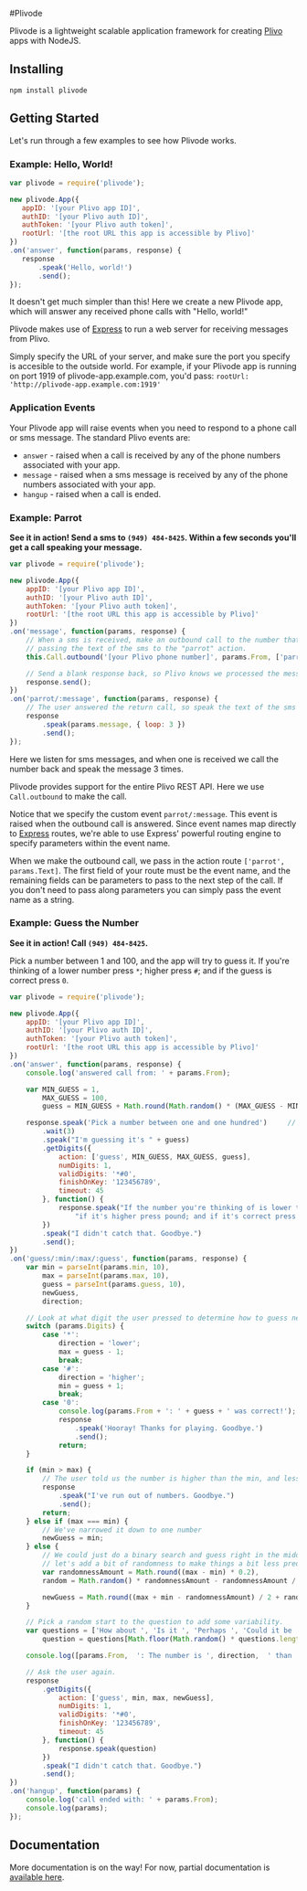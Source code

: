 #Plivode

Plivode is a lightweight scalable application framework for creating [Plivo](http://www.plivo.com) apps with NodeJS.

## Installing
    npm install plivode

## Getting Started

Let's run through a few examples to see how Plivode works.

### Example: Hello, World!

```javascript
var plivode = require('plivode');

new plivode.App({
   appID: '[your Plivo app ID]',
   authID: '[your Plivo auth ID]',
   authToken: '[your Plivo auth token]',
   rootUrl: '[the root URL this app is accessible by Plivo]'
})
.on('answer', function(params, response) {
   response
       .speak('Hello, world!')
       .send();
});
```

It doesn't get much simpler than this! Here we create a new Plivode app, which will answer any received phone calls with "Hello, world!"

Plivode makes use of [Express](http://www.expressjs.com) to run a web server for receiving messages from Plivo.

Simply specify the URL of your server, and make sure the port you specify is accesible to the outside world. For example,
if your Plivode app is running on port 1919 of plivode-app.example.com, you'd pass: `rootUrl: 'http://plivode-app.example.com:1919'`


### Application Events

Your Plivode app will raise events when you need to respond to a phone call or sms message. The standard Plivo events are:

 - `answer` - raised when a call is received by any of the phone numbers associated with your app.
 - `message` - raised when a sms message is received by any of the phone numbers associated with your app.
 - `hangup` - raised when a call is ended.


### Example: Parrot

**See it in action! Send a sms to `(949) 484-8425`. Within a few seconds you'll get a call speaking your message.**

```javascript
var plivode = require('plivode');

new plivode.App({
    appID: '[your Plivo app ID]',
    authID: '[your Plivo auth ID]',
    authToken: '[your Plivo auth token]',
    rootUrl: '[the root URL this app is accessible by Plivo]'
})
.on('message', function(params, response) {
    // When a sms is received, make an outbound call to the number that sent the sms,
    // passing the text of the sms to the "parrot" action.
    this.Call.outbound('[your Plivo phone number]', params.From, ['parrot', params.Text]);

    // Send a blank response back, so Plivo knows we processed the message and not to resend it.
    response.send();
})
.on('parrot/:message', function(params, response) {
    // The user answered the return call, so speak the text of the sms that they sent, and repeat it 3 times.
    response
        .speak(params.message, { loop: 3 })
        .send();
});
```

Here we listen for sms messages, and when one is received we call the number back and speak the message 3 times.

Plivode provides support for the entire Plivo REST API. Here we use `Call.outbound` to make the call.

Notice that we specify the custom event `parrot/:message`. This event is raised when the outbound call is answered.
Since event names map directly to [Express](http://www.expressjs.com) routes, we're able to use Express' powerful
routing engine to specify parameters within the event name.

When we make the outbound call, we pass in the action route `['parrot', params.Text]`. The first field of your route must
be the event name, and the remaining fields can be parameters to pass to the next step of the call. If you don't need to
pass along parameters you can simply pass the event name as a string.


### Example: Guess the Number

**See it in action! Call `(949) 484-8425`.**

Pick a number between 1 and 100, and the app will try to guess it. If you're thinking of a lower number press `*`; higher press `#`;
and if the guess is correct press `0`.

```javascript
var plivode = require('plivode');

new plivode.App({
    appID: '[your Plivo app ID]',
    authID: '[your Plivo auth ID]',
    authToken: '[your Plivo auth token]',
    rootUrl: '[the root URL this app is accessible by Plivo]'
})
.on('answer', function(params, response) {
    console.log('answered call from: ' + params.From);

    var MIN_GUESS = 1,
        MAX_GUESS = 100,
        guess = MIN_GUESS + Math.round(Math.random() * (MAX_GUESS - MIN_GUESS));

    response.speak('Pick a number between one and one hundred')     // Spelling out 100, otherwise speak pronounces it "1-o-o".
        .wait(3)
        .speak("I'm guessing it's " + guess)
        .getDigits({
            action: ['guess', MIN_GUESS, MAX_GUESS, guess],
            numDigits: 1,
            validDigits: '*#0',
            finishOnKey: '123456789',
            timeout: 45
        }, function() {
            response.speak("If the number you're thinking of is lower than " + guess + ", press star; " +
                "if it's higher press pound; and if it's correct press 0.")
        })
        .speak("I didn't catch that. Goodbye.")
        .send();
})
.on('guess/:min/:max/:guess', function(params, response) {
    var min = parseInt(params.min, 10),
        max = parseInt(params.max, 10),
        guess = parseInt(params.guess, 10),
        newGuess,
        direction;

    // Look at what digit the user pressed to determine how to guess next, or if we guessed right.
    switch (params.Digits) {
        case '*':
            direction = 'lower';
            max = guess - 1;
            break;
        case '#':
            direction = 'higher';
            min = guess + 1;
            break;
        case '0':
            console.log(params.From + ': ' + guess + ' was correct!');
            response
                .speak('Hooray! Thanks for playing. Goodbye.')
                .send();
            return;
    }

    if (min > max) {
        // The user told us the number is higher than the min, and less than the max, no compute.
        response
            .speak("I've run out of numbers. Goodbye.")
            .send();
        return;
    } else if (max === min) {
        // We've narrowed it down to one number
        newGuess = min;
    } else {
        // We could just do a binary search and guess right in the middle, but
        // let's add a bit of randomness to make things a bit less predictable.
        var randomnessAmount = Math.round((max - min) * 0.2),
        random = Math.random() * randomnessAmount - randomnessAmount / 2;

        newGuess = Math.round((max + min - randomnessAmount) / 2 + random);
    }

    // Pick a random start to the question to add some variability.
    var questions = ['How about ', 'Is it ', 'Perhaps ', 'Could it be '],
        question = questions[Math.floor(Math.random() * questions.length)] + newGuess + '?';

    console.log([params.From,  ': The number is ', direction,  ' than ' + guess, '. ', question].join(''));

    // Ask the user again.
    response
        .getDigits({
            action: ['guess', min, max, newGuess],
            numDigits: 1,
            validDigits: '*#0',
            finishOnKey: '123456789',
            timeout: 45
        }, function() {
            response.speak(question)
        })
        .speak("I didn't catch that. Goodbye.")
        .send();
})
.on('hangup', function(params) {
    console.log('call ended with: ' + params.From);
    console.log(params);
});
```

## Documentation

More documentation is on the way! For now, partial documentation is [available here](http://joeblynch.github.com/plivode).